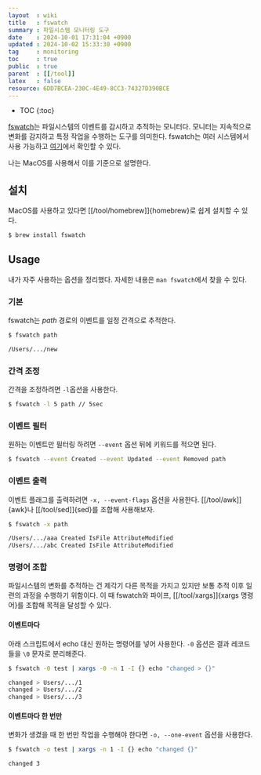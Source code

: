 ```yaml
---
layout  : wiki
title   : fswatch
summary : 파일시스템 모니터링 도구
date    : 2024-10-01 17:31:04 +0900
updated : 2024-10-02 15:33:30 +0900
tag     : monitoring
toc     : true
public  : true
parent  : [[/tool]]
latex   : false
resource: 6DD7BCEA-230C-4E49-8CC3-74327D390BCE
---
```

* TOC
{:toc}

[fswatch](https://github.com/emcrisostomo/fswatch)는 파일시스템의 이벤트를 감시하고 추적하는 모니터다.
모니터는 지속적으로 변화를 감지하고 특정 작업을 수행하는 도구를 의미한다.
fswatch는 여러 시스템에서 사용 가능하고 [여기](https://github.com/emcrisostomo/fswatch?tab=readme-ov-file#readme)에서 확인할 수 있다.

나는 MacOS를 사용해서 이를 기준으로 설명한다.

## 설치
MacOS를 사용하고 있다면 [[/tool/homebrew]]{homebrew}로 쉽게 설치할 수 있다.
```sh
$ brew install fswatch
```

## Usage
내가 자주 사용하는 옵션을 정리했다.
자세한 내용은 `man fswatch`에서 찾을 수 있다.

### 기본
fswatch는 *path* 경로의 이벤트를 일정 간격으로 추적한다.
```sh
$ fswatch path

/Users/.../new
```

### 간격 조정
간격을 조정하려면 `-l`옵션을 사용한다.
```sh
$ fswatch -l 5 path // 5sec
```

### 이벤트 필터
원하는 이벤트만 필터링 하려면 `--event` 옵션 뒤에 키워드를 적으면 된다.
```sh
$ fswatch --event Created --event Updated --event Removed path
```

### 이벤트 출력
이벤트 플래그를 출력하려면 `-x, --event-flags` 옵션을 사용한다.
[[/tool/awk]]{awk}나 [[/tool/sed]]{sed}를 조합해 사용해보자.
```sh
$ fswatch -x path

/Users/.../aaa Created IsFile AttributeModified
/Users/.../abc Created IsFile AttributeModified
```

### 명령어 조합
파일시스템의 변화를 추적하는 건 제각기 다른 목적을 가지고 있지만 보통 추적 이후 일련의 과정을 수행하기 위함이다.
이 때 fswatch와 파이프, [[/tool/xargs]]{xargs 명령어}를 조합해 목적을 달성할 수 있다.

#### 이벤트마다
아래 스크립트에서 echo 대신 원하는 명령어를 넣어 사용한다.
`-0` 옵션은 결과 레코드들을 `\0` 문자로 분리해준다.
```sh
$ fswatch -0 test | xargs -0 -n 1 -I {} echo "changed > {}"

changed > Users/.../1
changed > Users/.../2
changed > Users/.../3
```

#### 이벤트마다 한 번만
변화가 생겼을 때 한 번만 작업을 수행해야 한다면 `-o, --one-event` 옵션을 사용한다.
```sh
$ fswatch -o test | xargs -n 1 -I {} echo "changed {}"

changed 3
```
